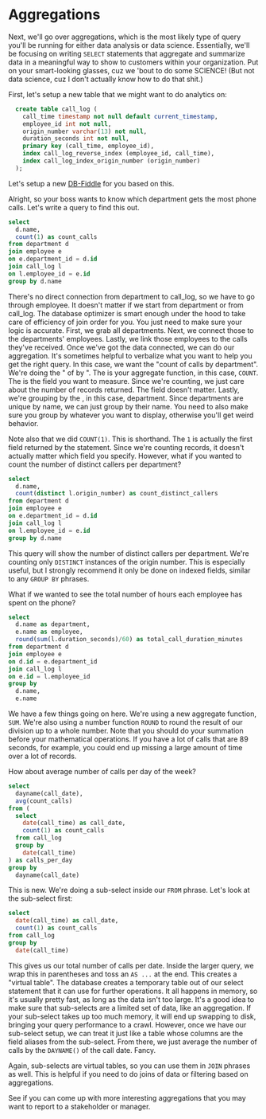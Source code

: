 # Aggregations
Next, we'll go over aggregations, which is the most likely type of query you'll be running for either data analysis or data science. Essentially, we'll be focusing on writing `SELECT` statements that aggregate and summarize data in a meaningful way to show to customers within your organization. Put on your smart-looking glasses, cuz we 'bout to do some SCIENCE! (But not data science, cuz I don't actually know how to do that shit.)

First, let's setup a new table that we might want to do analytics on:

```sql
  create table call_log (
    call_time timestamp not null default current_timestamp,
    employee_id int not null,
    origin_number varchar(13) not null,
    duration_seconds int not null,
    primary key (call_time, employee_id),
    index call_log_reverse_index (employee_id, call_time),
    index call_log_index_origin_number (origin_number)
  );
```

Let's setup a new [DB-Fiddle](https://www.db-fiddle.com/f/asg5kM7LBkMJLKgvizTyyK/0) for you based on this.

Alright, so your boss wants to know which department gets the most phone calls. Let's write a query to find this out.

```sql
select
  d.name,
  count(1) as count_calls
from department d
join employee e
on e.department_id = d.id
join call_log l
on l.employee_id = e.id
group by d.name
```

There's no direct connection from department to call_log, so we have to go through employee. It doesn't matter if we start from department or from call_log. The database optimizer is smart enough under the hood to take care of efficiency of join order for you. You just need to make sure your logic is accurate. First, we grab all departments. Next, we connect those to the departments' employees. Lastly, we link those employees to the calls they've received. Once we've got the data connected, we can do our aggregation. It's sometimes helpful to verbalize what you want to help you get the right query. In this case, we want the "count of calls by department". We're doing the "<aggregate> of <measuring entity> by <grouping entity>". The <aggregate> is your aggregate function, in this case, `COUNT`. The <measuring entity> is the field you want to measure. Since we're counting, we just care about the number of records returned. The field doesn't matter. Lastly, we're grouping by the <grouping entity>, in this case, department. Since departments are unique by name, we can just group by their name. You need to also make sure you group by whatever you want to display, otherwise you'll get weird behavior.

Note also that we did `COUNT(1)`. This is shorthand. The `1` is actually the first field returned by the statement. Since we're counting records, it doesn't actually matter which field you specify. However, what if you wanted to count the number of distinct callers per department?

```sql
select
  d.name,
  count(distinct l.origin_number) as count_distinct_callers
from department d
join employee e
on e.department_id = d.id
join call_log l
on l.employee_id = e.id
group by d.name
```

This query will show the number of distinct callers per department. We're counting only `DISTINCT` instances of the origin number. This is especially useful, but I strongly recommend it only be done on indexed fields, similar to any `GROUP BY` phrases.

What if we wanted to see the total number of hours each employee has spent on the phone?

```sql
select
  d.name as department,
  e.name as employee,
  round(sum(l.duration_seconds)/60) as total_call_duration_minutes
from department d
join employee e
on d.id = e.department_id
join call_log l
on e.id = l.employee_id
group by
  d.name,
  e.name
```

We have a few things going on here. We're using a new aggregate function, `SUM`. We're also using a number function `ROUND` to round the result of our division up to a whole number. Note that you should do your summation before your mathematical operations. If you have a lot of calls that are 89 seconds, for example, you could end up missing a large amount of time over a lot of records.

How about average number of calls per day of the week?

```sql
select
  dayname(call_date),
  avg(count_calls)
from (
  select
    date(call_time) as call_date,
    count(1) as count_calls
  from call_log
  group by
  	date(call_time)
) as calls_per_day
group by
  dayname(call_date)
```

This is new. We're doing a sub-select inside our `FROM` phrase. Let's look at the sub-select first:

```sql
select
  date(call_time) as call_date,
  count(1) as count_calls
from call_log
group by
  date(call_time)
```

This gives us our total number of calls per date. Inside the larger query, we wrap this in parentheses and toss an `AS ...` at the end. This creates a "virtual table". The database creates a temporary table out of our select statement that it can use for further operations. It all happens in memory, so it's usually pretty fast, as long as the data isn't too large. It's a good idea to make sure that sub-selects are a limited set of data, like an aggregation. If your sub-select takes up too much memory, it will end up swapping to disk, bringing your query performance to a crawl. However, once we have our sub-select setup, we can treat it just like a table whose columns are the field aliases from the sub-select. From there, we just average the number of calls by the `DAYNAME()` of the call date. Fancy.

Again, sub-selects are virtual tables, so you can use them in `JOIN` phrases as well. This is helpful if you need to do joins of data or filtering based on aggregations.

See if you can come up with more interesting aggregations that you may want to report to a stakeholder or manager. 
